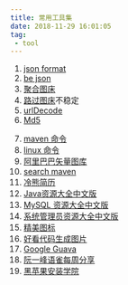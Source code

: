 ```yaml
---
title: 常用工具集
date: 2018-11-29 16:01:05
tag:
 - tool
---
```

1. [json format](https://jsonformatter.curiousconcept.com/)
2. [be json](https://www.bejson.com/)
3. [聚合图床](https://www.superbed.cn/)
4. [路过图床](https://imgchr.com/)不稳定
5. [urlDecode](http://tool.chinaz.com/Tools/urlencode.aspx)
6. [Md5](https://www.cmd5.com/)
<!-- more -->
7. [maven 命令](/blog/maven.html)
8. [linux 命令](/blog/linux.html)
9. [阿里巴巴矢量图库](http://www.iconfont.cn/)
10. [search maven](https://search.maven.org/)
11. [冷熊简历](http://cv.ftqq.com/#)
12. [Java资源大全中文版](https://github.com/jobbole/awesome-java-cn#ancients)
13. [MySQL 资源大全中文版](https://github.com/jobbole/awesome-mysql-cn)
14. [系统管理员资源大全中文版](https://github.com/jobbole/awesome-sysadmin-cn)
15. [精美图标](https://www.easyicon.net/)
16. [好看代码生成图片](https://carbon.now.sh)
17. [Google Guava](https://github.com/google/guava/wiki)
18. [阮一峰语雀每周分享](https://www.yuque.com/ruanyf/share)
19. [黑苹果安装学院](https://github.com/huangyz0918/Hackintosh-Installer-University/blob/master/README-CN.md)
